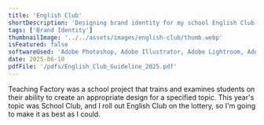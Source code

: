 ```yaml
---
title: 'English Club'
shortDescription: 'Designing brand identity for my school English Club.'
tags: ['Brand Identity']
thumbnailImage: '../../assets/images/english-club/thumb.webp'
isFeatured: false
softwareUsed: 'Adobe Photoshop, Adobe Illustrator, Adobe Lightroom, Adobe Premiere Pro'
date: 2025-06-10
pdfFile: '/pdfs/English_Club_Guideline_2025.pdf'
---
```


Teaching Factory was a school project that trains and examines students on their ability to create an appropriate design for a specified topic. This year's topic was School Club, and I roll out English Club on the lottery, so I'm going to make it as best as I could.
